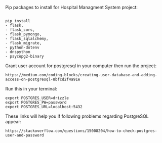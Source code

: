 Pip packages to install for Hospital Managment System project:

```

pip install 
- flask, 
- flask_cors, 
- flask_pymongo, 
- flask_sqlalchemy, 
- flask_migrate,
- python-dotenv
- dnspython
- psycopg2-binary
```





Grant user account for postgresql in your computer then run the project:

```
https://medium.com/coding-blocks/creating-user-database-and-adding-access-on-postgresql-8bfcd2f4a91e
```



Run this in your terminal: 

```export POSTGRES_DB=hospitality
export POSTGRES_USER=drizzle
export POSTGRES_PW=password
export POSTGRES_URL=localhost:5432
```



These links will help you if following problems regarding PostgreSQL appear:

```
https://stackoverflow.com/questions/15008204/how-to-check-postgres-user-and-password
```

